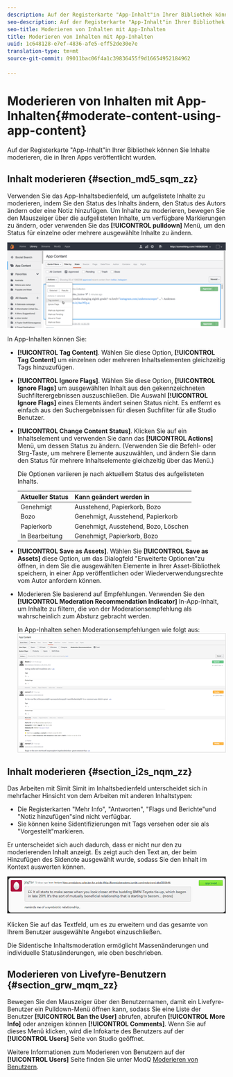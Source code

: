 ```yaml
---
description: Auf der Registerkarte "App-Inhalt"in Ihrer Bibliothek können Sie Inhalte moderieren, die in Ihren Apps veröffentlicht wurden.
seo-description: Auf der Registerkarte "App-Inhalt"in Ihrer Bibliothek können Sie Inhalte moderieren, die in Ihren Apps veröffentlicht wurden.
seo-title: Moderieren von Inhalten mit App-Inhalten
title: Moderieren von Inhalten mit App-Inhalten
uuid: 1c648128-e7ef-4836-afe5-eff52de30e7e
translation-type: tm+mt
source-git-commit: 09011bac06f4a1c39836455f9d16654952184962

---
```



# Moderieren von Inhalten mit App-Inhalten{#moderate-content-using-app-content}

Auf der Registerkarte "App-Inhalt"in Ihrer Bibliothek können Sie Inhalte moderieren, die in Ihren Apps veröffentlicht wurden.

## Inhalt moderieren {#section_md5_sqm_zz}

Verwenden Sie das App-Inhaltsbedienfeld, um aufgelistete Inhalte zu moderieren, indem Sie den Status des Inhalts ändern, den Status des Autors ändern oder eine Notiz hinzufügen. Um Inhalte zu moderieren, bewegen Sie den Mauszeiger über die aufgelisteten Inhalte, um verfügbare Markierungen zu ändern, oder verwenden Sie das **[!UICONTROL pulldown]** Menü, um den Status für einzelne oder mehrere ausgewählte Inhalte zu ändern.

![](assets/PublishedActionsMenu-1024x402.png)

In App-Inhalten können Sie:

* **[!UICONTROL Tag Content]**. Wählen Sie diese Option, **[!UICONTROL Tag Content]** um einzelnen oder mehreren Inhaltselementen gleichzeitig Tags hinzuzufügen.

* **[!UICONTROL Ignore Flags]**. Wählen Sie diese Option, **[!UICONTROL Ignore Flags]** um ausgewählten Inhalt aus den gekennzeichneten Suchfilterergebnissen auszuschließen. Die Auswahl **[!UICONTROL Ignore Flags]** eines Elements ändert seinen Status nicht. Es entfernt es einfach aus den Suchergebnissen für diesen Suchfilter für alle Studio Benutzer.

* **[!UICONTROL Change Content Status]**. Klicken Sie auf ein Inhaltselement und verwenden Sie dann das **[!UICONTROL Actions]** Menü, um dessen Status zu ändern. (Verwenden Sie die Befehl- oder Strg-Taste, um mehrere Elemente auszuwählen, und ändern Sie dann den Status für mehrere Inhaltselemente gleichzeitig über das Menü.)

   Die Optionen variieren je nach aktuellem Status des aufgelisteten Inhalts.

   | Aktueller Status | Kann geändert werden in |
   |---|---|
   | Genehmigt | Ausstehend, Papierkorb, Bozo |
   | Bozo | Genehmigt, Ausstehend, Papierkorb |
   | Papierkorb | Genehmigt, Ausstehend, Bozo, Löschen |
   | In Bearbeitung | Genehmigt, Papierkorb, Bozo |

* **[!UICONTROL Save as Assets]**. Wählen Sie **[!UICONTROL Save as Assets]** diese Option, um das Dialogfeld "Erweiterte Optionen"zu öffnen, in dem Sie die ausgewählten Elemente in Ihrer Asset-Bibliothek speichern, in einer App veröffentlichen oder Wiederverwendungsrechte vom Autor anfordern können.

* Moderieren Sie basierend auf Empfehlungen. Verwenden Sie den **[!UICONTROL Moderation Recommendation Indicator]** In-App-Inhalt, um Inhalte zu filtern, die von der Moderationsempfehlung als wahrscheinlich zum Absturz gebracht werden.

   In App-Inhalten sehen Moderationsempfehlungen wie folgt aus:  ![](assets/modreco3.png)

## Inhalt moderieren {#section_i2s_nqm_zz}

Das Arbeiten mit Simit Simit im Inhaltsbedienfeld unterscheidet sich in mehrfacher Hinsicht von dem Arbeiten mit anderen Inhaltstypen:

* Die Registerkarten "Mehr Info", "Antworten", "Flags und Berichte"und "Notiz hinzufügen"sind nicht verfügbar.
* Sie können keine Sidentifizierungen mit Tags versehen oder sie als "Vorgestellt"markieren.

Er unterscheidet sich auch dadurch, dass er nicht nur den zu moderierenden Inhalt anzeigt. Es zeigt auch den Text an, der beim Hinzufügen des Sidenote ausgewählt wurde, sodass Sie den Inhalt im Kontext auswerten können.

![](assets/SidenotesContent.png)

Klicken Sie auf das Textfeld, um es zu erweitern und das gesamte von Ihrem Benutzer ausgewählte Angebot einzuschließen.

Die Sidentische Inhaltsmoderation ermöglicht Massenänderungen und individuelle Statusänderungen, wie oben beschrieben.

## Moderieren von Livefyre-Benutzern {#section_grw_mqm_zz}

Bewegen Sie den Mauszeiger über den Benutzernamen, damit ein Livefyre-Benutzer ein Pulldown-Menü öffnen kann, sodass Sie eine Liste der Benutzer **[!UICONTROL Ban the User]** abrufen, abrufen **[!UICONTROL More Info]** oder anzeigen können **[!UICONTROL Comments]**. Wenn Sie auf dieses Menü klicken, wird die Infokarte des Benutzers auf der **[!UICONTROL Users]** Seite von Studio geöffnet.

Weitere Informationen zum Moderieren von Benutzern auf der **[!UICONTROL Users]** Seite finden Sie unter ModQ [Moderieren von Benutzern](/help/using/c-features-livefyre/c-about-moderation/t-moderate-users-modq.md#t_moderate_users_modq).
